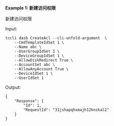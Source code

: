 **Example 1: 新建访问权限**

新建访问权限

Input: 

```
tccli dasb CreateAcl --cli-unfold-argument  \
    --CmdTemplateIdSet 1 \
    --Name abc \
    --UserGroupIdSet 1 \
    --DeviceGroupIdSet 1 \
    --AllowDiskRedirect True \
    --AccountSet abc \
    --AllowAnyAccount True \
    --DeviceIdSet 1 \
    --UserIdSet 1
```

Output: 
```
{
    "Response": {
        "Id": 1,
        "RequestId": "31jshapqhxmajh12knskal2"
    }
}
```

